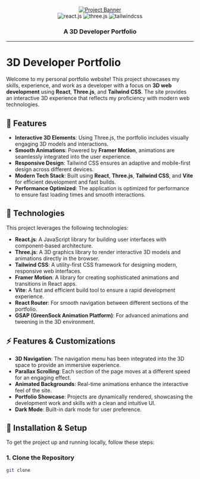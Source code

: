 <div align="center">
  <br />
    <a href="https://youtu.be/0fYi8SGA20k?feature=shared" target="_blank">
      <img src="https://github.com/adrianhajdin/project_3D_developer_portfolio/assets/151519281/4722160a-8e61-403f-a905-728feae1f7e6" alt="Project Banner">
    </a>
  <br />

  <div>
    <img src="https://img.shields.io/badge/-React_JS-black?style=for-the-badge&logoColor=white&logo=react&color=61DAFB" alt="react.js" />
    <img src="https://img.shields.io/badge/-Three_JS-black?style=for-the-badge&logoColor=white&logo=threedotjs&color=000000" alt="three.js" />
    <img src="https://img.shields.io/badge/-Tailwind_CSS-black?style=for-the-badge&logoColor=white&logo=tailwindcss&color=06B6D4" alt="tailwindcss" />
  </div>

  <h3 align="center">A 3D Developer Portfolio</h3>

   
</div>

---

# 3D Developer Portfolio

Welcome to my personal portfolio website! This project showcases my skills, experience, and work as a developer with a focus on **3D web development** using **React**, **Three.js**, and **Tailwind CSS**. The site provides an interactive 3D experience that reflects my proficiency with modern web technologies.

## 🌟 Features

- **Interactive 3D Elements**: Using Three.js, the portfolio includes visually engaging 3D models and interactions.
- **Smooth Animations**: Powered by **Framer Motion**, animations are seamlessly integrated into the user experience.
- **Responsive Design**: Tailwind CSS ensures an adaptive and mobile-first design across different devices.
- **Modern Tech Stack**: Built using **React**, **Three.js**, **Tailwind CSS**, and **Vite** for efficient development and fast builds.
- **Performance Optimized**: The application is optimized for performance to ensure fast loading times and smooth interactions.

## 🚀 Technologies

This project leverages the following technologies:

- **React.js**: A JavaScript library for building user interfaces with component-based architecture.
- **Three.js**: A 3D graphics library to render interactive 3D models and animations directly in the browser.
- **Tailwind CSS**: A utility-first CSS framework for designing modern, responsive web interfaces.
- **Framer Motion**: A library for creating sophisticated animations and transitions in React apps.
- **Vite**: A fast and efficient build tool to ensure a rapid development experience.
- **React Router**: For smooth navigation between different sections of the portfolio.
- **GSAP (GreenSock Animation Platform)**: For advanced animations and tweening in the 3D environment.

## ⚡ Features & Customizations

- **3D Navigation**: The navigation menu has been integrated into the 3D space to provide an immersive experience.
- **Parallax Scrolling**: Each section of the page moves at a different speed for an engaging effect.
- **Animated Backgrounds**: Real-time animations enhance the interactive feel of the site.
- **Portfolio Showcase**: Projects are dynamically rendered, showcasing the development work and skills with a clean and intuitive UI.
- **Dark Mode**: Built-in dark mode for user preference.

## 🔧 Installation & Setup

To get the project up and running locally, follow these steps:

### 1. Clone the Repository
```bash
git clone 
